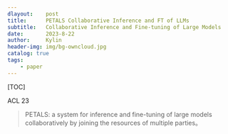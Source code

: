 ```yaml
---
dlayout:    post
title:      PETALS Collaborative Inference and FT of LLMs
subtitle:   Collaborative Inference and Fine-tuning of Large Models
date:       2023-8-22
author:     Kylin
header-img: img/bg-owncloud.jpg
catalog: true
tags:
    - paper
---
```




[TOC]

ACL 23

> PETALS: a system for inference and fine-tuning of large models collaboratively by joining the resources of multiple parties。




